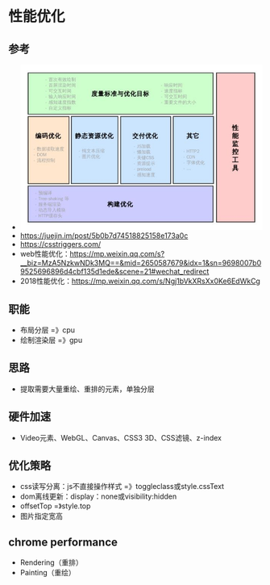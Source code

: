 # 性能优化

## 参考
  - ![性能优化](性能优化.jpeg)
  - https://juejin.im/post/5b0b7d74518825158e173a0c
  - https://csstriggers.com/
  - web性能优化：https://mp.weixin.qq.com/s?__biz=MzA5NzkwNDk3MQ==&mid=2650587679&idx=1&sn=9698007b09525696896d4cbf135d1ede&scene=21#wechat_redirect
  - 2018性能优化：https://mp.weixin.qq.com/s/Ngj1bVkXRsXx0Ke6EdWkCg

## 职能
  - 布局分层 =》cpu
  - 绘制渲染层 =》gpu

## 思路
  - 提取需要大量重绘、重排的元素，单独分层

## 硬件加速
  - Video元素、WebGL、Canvas、CSS3 3D、CSS滤镜、z-index

## 优化策略
  - css读写分离：js不直接操作样式 =》toggleclass或style.cssText
  - dom离线更新：display：none或visibility:hidden
  - offsetTop =》style.top
  - 图片指定宽高

## chrome performance
  - Rendering（重排）
  - Painting（重绘）



